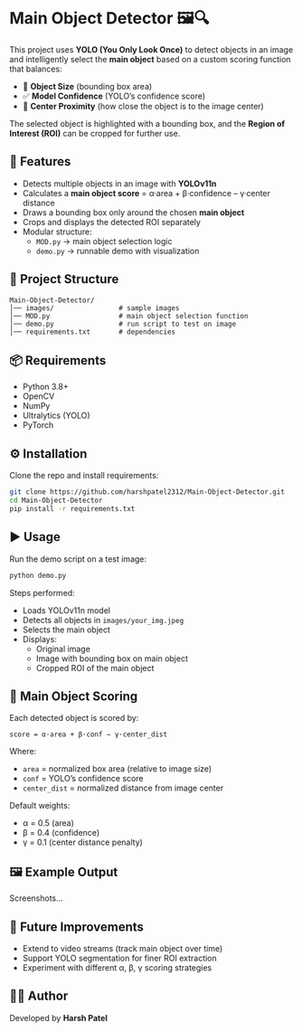 # Main Object Detector 🖼️🔍

This project uses **YOLO (You Only Look Once)** to detect objects in an image and intelligently select the **main object** based on a custom scoring function that balances:
- 📏 **Object Size** (bounding box area)
- ✅ **Model Confidence** (YOLO’s confidence score)
- 🎯 **Center Proximity** (how close the object is to the image center)
  
The selected object is highlighted with a bounding box, and the **Region of Interest (ROI)** can be cropped for further use.



## 🚀 Features
- Detects multiple objects in an image with **YOLOv11n**
- Calculates a **main object score** = α·area + β·confidence – γ·center distance
- Draws a bounding box only around the chosen **main object**
- Crops and displays the detected ROI separately
- Modular structure:
  - `MOD.py` → main object selection logic
  - `demo.py` → runnable demo with visualization



## 📂 Project Structure
```
Main-Object-Detector/
│── images/                # sample images
│── MOD.py                 # main object selection function
│── demo.py                # run script to test on image
│── requirements.txt       # dependencies
```



## 📦 Requirements
- Python 3.8+
- OpenCV
- NumPy
- Ultralytics (YOLO)
- PyTorch



## ⚙️ Installation
Clone the repo and install requirements:
```bash
git clone https://github.com/harshpatel2312/Main-Object-Detector.git
cd Main-Object-Detector
pip install -r requirements.txt
```



## ▶️ Usage
Run the demo script on a test image:
```python
python demo.py
```

Steps performed:
- Loads YOLOv11n model
- Detects all objects in `images/your_img.jpeg`
- Selects the main object
- Displays:
  - Original image
  - Image with bounding box on main object
  - Cropped ROI of the main object
 


## 🧮 Main Object Scoring
Each detected object is scored by:
```
score ​= α⋅area ​+ β⋅conf ​− γ⋅center_dist
```

Where:
- `area` = normalized box area (relative to image size)
- `conf` = YOLO’s confidence score
- `center_dist` = normalized distance from image center

Default weights:
- α = 0.5 (area)
- β = 0.4 (confidence)
- γ = 0.1 (center distance penalty)



## 🖼️ Example Output
Screenshots...



## 📌 Future Improvements
- Extend to video streams (track main object over time)
- Support YOLO segmentation for finer ROI extraction
- Experiment with different α, β, γ scoring strategies



## 👨‍💻 Author
Developed by **Harsh Patel**
